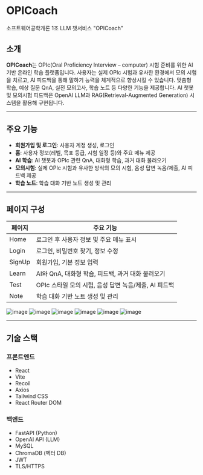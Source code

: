 # OPICoach
소프트웨어공학개론 1조 LLM 챗서비스 "OPICoach"

## 소개

**OPICoach**는 OPIc(Oral Proficiency Interview – computer) 시험 준비를 위한 AI 기반 온라인 학습 플랫폼입니다. 사용자는 실제 OPIc 시험과 유사한 환경에서 모의 시험을 치르고, AI 피드백을 통해 말하기 능력을 체계적으로 향상시킬 수 있습니다. 맞춤형 학습, 예상 질문 QnA, 실전 모의고사, 학습 노트 등 다양한 기능을 제공합니다. AI 챗봇 및 모의시험 피드백은 OpenAI LLM과 RAG(Retrieval-Augmented Generation) 시스템을 활용해 구현됩니다.

---

## 주요 기능

- **회원가입 및 로그인**: 사용자 계정 생성, 로그인
- **홈**: 사용자 정보(레벨, 목표 등급, 시험 일정 등)와 주요 메뉴 제공
- **AI 학습**: AI 챗봇과 OPIc 관련 QnA, 대화형 학습, 과거 대화 불러오기
- **모의시험**: 실제 OPIc 시험과 유사한 방식의 모의 시험, 음성 답변 녹음/제출, AI 피드백 제공
- **학습 노트**: 학습 대화 기반 노트 생성 및 관리

---

## 페이지 구성

| 페이지 | 주요 기능 |
| --- | --- |
| Home | 로그인 후 사용자 정보 및 주요 메뉴 표시 |
| Login | 로그인, 비밀번호 찾기, 정보 수정 |
| SignUp | 회원가입, 기본 정보 입력 |
| Learn | AI와 QnA, 대화형 학습, 피드백, 과거 대화 불러오기 |
| Test | OPIc 스타일 모의 시험, 음성 답변 녹음/제출, AI 피드백 |
| Note | 학습 대화 기반 노트 생성 및 관리 |

![image](https://github.com/user-attachments/assets/462396e3-e817-4fbf-95cf-43bf96d7acf4)
![image](https://github.com/user-attachments/assets/474d9528-d647-4e33-9e1e-5676e6ef9ef4)
![image](https://github.com/user-attachments/assets/d815b60e-e171-4bf3-8538-1dca7a8dd644)
![image](https://github.com/user-attachments/assets/b01560c7-0ab5-4e7f-96d2-f54db8a6bbcc)
![image](https://github.com/user-attachments/assets/bf356771-f4ed-4a20-ad85-f40d482c6b23)
![image](https://github.com/user-attachments/assets/cdb1c494-38d1-4751-8594-d33a0e9d6111)

---

## 기술 스택

### 프론트엔드

- React
- Vite
- Recoil
- Axios
- Tailwind CSS
- React Router DOM

### 백엔드

- FastAPI (Python)
- OpenAI API (LLM)
- MySQL
- ChromaDB (벡터 DB)
- JWT
- TLS/HTTPS

